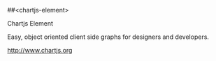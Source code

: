 
<!---

This README is automatically generated from the comments in these files:
chartjs-element.html

Edit those files, and our readme bot will duplicate them over here!
Edit this file, and the bot will squash your changes :)

-->


##&lt;chartjs-element&gt;


Chartjs Element

Easy, object oriented client side graphs for designers and developers.

http://www.chartjs.org


